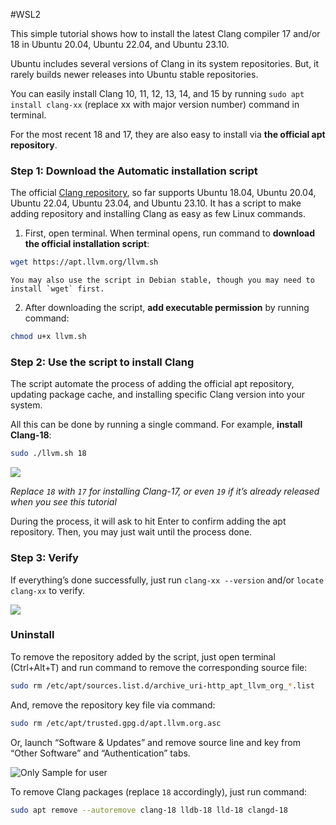 #WSL2

This simple tutorial shows how to install the latest Clang compiler 17 and/or 18 in Ubuntu 20.04, Ubuntu 22.04, and Ubuntu 23.10.

Ubuntu includes several versions of Clang in its system repositories. But, it rarely builds newer releases into Ubuntu stable repositories.

You can easily install Clang 10, 11, 12, 13, 14, and 15 by running `sudo apt install clang-xx` (replace xx with major version number) command in terminal.

For the most recent 18 and 17, they are also easy to install via **the official apt repository**.

### Step 1: Download the Automatic installation script

The official [Clang repository](https://apt.llvm.org/), so far supports Ubuntu 18.04, Ubuntu 20.04, Ubuntu 22.04, Ubuntu 23.04, and Ubuntu 23.10. It has a script to make adding repository and installing Clang as easy as few Linux commands.

1. First, open terminal. When terminal opens, run command to **download the official installation script**:
    
```sh
wget https://apt.llvm.org/llvm.sh
```
    
    You may also use the script in Debian stable, though you may need to install `wget` first.
    
2. After downloading the script, **add executable permission** by running command:
    
```sh
chmod u+x llvm.sh
```
    

### Step 2: Use the script to install Clang

The script automate the process of adding the official apt repository, updating package cache, and installing specific Clang version into your system.

All this can be done by running a single command. For example, **install Clang-18**:

```sh
sudo ./llvm.sh 18
```

![](file://D:\Coding\GitLab\personal-docs\Docs\Tools\asserts\image-20240123084337145.png?lastModify=1706162574)

_Replace `18` with `17` for installing Clang-17, or even `19` if it’s already released when you see this tutorial_

During the process, it will ask to hit Enter to confirm adding the apt repository. Then, you may just wait until the process done.

### Step 3: Verify

If everything’s done successfully, just run `clang-xx --version` and/or `locate clang-xx` to verify.

![](file://D:\Coding\GitLab\personal-docs\Docs\Tools\asserts\image-20240123084639619.png?lastModify=1706162574)

### Uninstall

To remove the repository added by the script, just open terminal (Ctrl+Alt+T) and run command to remove the corresponding source file:

```sh
sudo rm /etc/apt/sources.list.d/archive_uri-http_apt_llvm_org_*.list
```

And, remove the repository key file via command:

```sh
sudo rm /etc/apt/trusted.gpg.d/apt.llvm.org.asc
```

Or, launch “Software & Updates” and remove source line and key from “Other Software” and “Authentication” tabs.

![Only Sample for user](file://D:\Coding\GitLab\personal-docs\Docs\Tools\asserts\remove-llvm-repo-600x340.webp?lastModify=1706162574)

To remove Clang packages (replace `18` accordingly), just run command:

```sh
sudo apt remove --autoremove clang-18 lldb-18 lld-18 clangd-18
```
